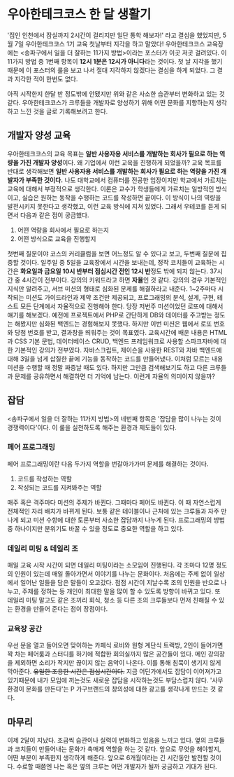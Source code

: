 # 우아한테크코스 한 달 생활기


'집인 인천에서 잠실까지 2시간이 걸리지만 일단 통학 해보자!' 라고 결심을 했었지만, 5월 7일 우아한테크코스 1기 교육 첫날부터 지각을 하고 말았다!
우아한테크코스 교육장에는 <송파구에서 일을 더 잘하는 11가지 방법>이라는 포스터가 이곳 저곳 걸려있다. 이 11가지 방법 중 1번째 항목이 **12시 1분은 12시가 아니다**라는 것이다.
첫 날 지각을 했기 때문에 이 포스터의 룰을 보고 나서 절대 지각하지 않겠다는 결심을 하게 되었다. 그 결과 지각한 적이 한번도 없다.

아직 시작한지 한달 반 정도밖에 안됐지만 위와 같은 사소한 습관부터 변화하고 있는 것 같다. 우아한테크코스가 크루들을 개발자로 양성하기 위해 어떤 문화를 지향하는지 생각하고 느낀 것을 글로 기록해보려고 한다.


## 개발자 양성 교육

우아한테크코스의 교육 목표는 **일반 사용자용 서비스를 개발하는 회사가 필요로 하는 역량을 가진 개발자 양성**이다. 왜 기업에서 이런 교육을 진행하게 되었을까? 교육 목표를 반대로 생각해보면 **일반 사용자용 서비스를 개발하는 회사가 필요로 하는 역량을 가진 개발자가 부족한 것이다.**
나도 대학교에서 컴퓨터를 전공한 입장이지만 학교에서 가르치는 교육에 대해서 부정적으로 생각한다. 이론은 교수가 학생들에게 가르치는 일방적인 방식이고, 실습은 원하는 동작을 수행하는 코드를 작성하면 끝이다. 이 방식이 나의 역량을 발전시키지 못한다고 생각했고, 이런 교육 방식에 지쳐 있었다. 그래서 우테코를 듣게 되면서 다음과 같은 점이 궁금했다.

1. 어떤 역량을 회사에서 필요로 하는지
2. 어떤 방식으로 교육을 진행할지

첫번째 질문이야 코스의 커리큘럼을 보면 어느정도 알 수 있다고 보고, 두번째 질문에 집중할 것이다.
일주일 중 5일을 교육장에서 시간을 보내는데, 정작 코치들이 교육하는 시간은 **화요일과 금요일 10시 반부터 점심시간 전인 12시 반**정도 밖에 되지 않는다. 37시간 중 4시간이 전부이다. 강의의 키워드라고 하면 **자율**인 것 같다.
강의의 경우 기본적인 지식만 알려주고, 서브 미션의 형태로 심화된 문제를 해결하라고 내준다. 1~2주마다 시작되는 미션도 가이드라인과 제약 조건만 제공되고, 프로그래밍의 분석, 설계, 구현, 테스트 모든 단계에서 자율적으로 진행해야 한다.
당장 저번주 미션이었던 로또에 대해서 얘기를 해보겠다. 예전에 프로젝트에서 PHP로 간단하게 DB와 데이터를 주고받는 정도는 해봤지만 심화된 백엔드는 경험해보지 못했다. 하지만 이번 미션은 웹에서 로또 번호와 당첨 번호를 받고, 결과창을 띄워주는 것이 목표였다. 교육시간에 배운 내용은 HTML과 CSS 기본 문법, 데이터베이스 CRUD, 백엔드 프레임워크로 사용할 스파크자바에 대한 기본적인 강의가 전부였다.
자바스크립트, 제이슨을 사용한 REST와 자바 백엔드에 대해 3일을 넘게 삽질한 끝에 기능을 동작하는 코드를 만들어냈다. 이처럼 모르는 내용 미션을 수행할 때 정말 짜증날 때도 있다. 하지만 그만큼 검색해보기도 하고 다른 크루들과 문제를 공유하면서 해결하면 더 기억에 남는다. 이런게 자율의 의미이지 않을까?

## 잡담

<송파구에서 일을 더 잘하는 11가지 방법>의 네번째 항목은 '잡담을 많이 나누는 것이 경쟁력이다'이다. 이 룰을 실천하도록 해주는 환경과 제도들이 있다.

### 페어 프로그래밍
페어 프로그래밍이란 다음 두가지 역할을 번갈아가가며 문제를 해결하는 것이다.
1. 코드를 작성하는 역할
2. 작성되는 코드를 지켜봐주는 역할

매주 혹은 격주마다 미션의 주제가 바뀐다. 그때마다 페어도 바뀐다. 이 때 자연스럽게 전체적인 자리 배치가 바뀌게 된다.
보통 같은 테이블이나 근처에 있는 크루들과 자주 만나게 되고 미션 수항에 대한 토론부터 사소한 잡담까지 나누게 된다. 프로그래밍의 방법 중 하나이지만 분위기도 바꿀 수 있을 정도로 중요한 역할을 하고 있다.

### 데일리 미팅 & 데일리 조
매일 교육 시작 시간이 되면 데일리 미팅이라는 소모임이 진행된다. 각 조마다 12명 정도의 인원이 있는데 매일 돌아가면서 이야기를 나누는 문화이다.
처음에는 주제 없이 일상에서 일어난 일들을 담은 말들이 오고갔다. 점점 시간이 지날수록 조의 인원을 반으로 나누고, 주제를 정하는 등 개인이 최대한 말을 많이 할 수 있도록 방향이 바뀌고 있다.
또 데일리 미팅 말고도 같은 조끼리 회식, 청소 등 다른 조의 크루들보다 먼저 친해질 수 있는 환경을 만들어 준다는 점이 장점이다.

### 교육장 공간
우선 문을 열고 들어오면 맞이하는 카페식 로비와 원형 계단식 트랙방, 2인이 들어가면 꽉 차는 페어룸과 스터디를 하기에 적합한 회의실까지 많은 공간들이 있다. 메인 강의장을 제외하면 소리가 작지만 끊이지 않는 음악이 나온다. 이를 통해 침묵이 생기지 않게 막아준다. ~~유일한 조용한 시간은 점심시간이다.~~
지금 어딘가에서도 잡담이 이어져가고 있기때문에 내가 모임에 끼는것도 새로운 잡담을 시작하는것도 부담스럽지 않다. '사무환경이 문화를 만든다'는 P 가구브랜드의 창의성에 대한 광고를 생각나게 만드는 것 같다.


## 마무리

이제 2달이 지났다. 조금씩 습관이나 실력이 변화하고 있음을 느끼고 있다.
옆의 크루들과 코치들이 만들어내는 문화가 촉매제 역할을 하는 것 같다. 앞으로 무엇을 해야할지, 어떤 부분이 부족한지 생각하게 해준다.
앞으로 6개월이라는 긴 시간동안 발전할 것이다. 수료할 때쯤엔 나는 혹은 옆의 크루는 어떤 개발자가 될까 궁금하고 기대가 된다.
